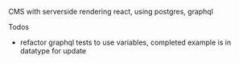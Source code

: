 CMS with serverside rendering react, using postgres, graphql

Todos
- refactor graphql tests to use variables, completed example is in datatype for update
